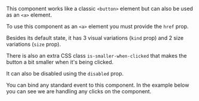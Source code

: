 This component works like a classic `<button>` element but can also be used as an `<a>` element.

To use this component as an `<a>` element you must provide the `href` prop.

Besides its default state, it has 3 visual variations (`kind` prop) and 2 size variations (`size` prop).

There is also an extra CSS class `is-smaller-when-clicked` that makes the button a bit smaller when it's being clicked.

It can also be disabled using the `disabled` prop.

You can bind any standard event to this component. In the example below you can see we are handling any clicks on the component.
